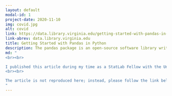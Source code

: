 ```yaml
---
layout: default
modal-id: 1
project-date: 2020-11-10
img: covid.jpg
alt: covid
link: https://data.library.virginia.edu/getting-started-with-pandas-in-python/
link-abrev: data.library.virginia.edu
title: Getting Started with Pandas in Python
description: The pandas package is an open-source software library written for data analysis in Python. In this article, I will explore briefly some of the most commonly used functions and methods for understanding, formatting, and visualizing data with the pandas package. I'll be using the Virginia Department of Health (VDH) COVID-19 Public Use Dataset in the working example presented here.
md: "
<br><br>

I published this article during my time as a StatLab Fellow with the University of Virginia Library, Research Data Services and Sciences team.
<br><br>

The article is not reproduced here; instead, please follow the link below (under 'Original Publication') to the University of Virginia Library StatLab Blog to see the original publication.
"
---
```

